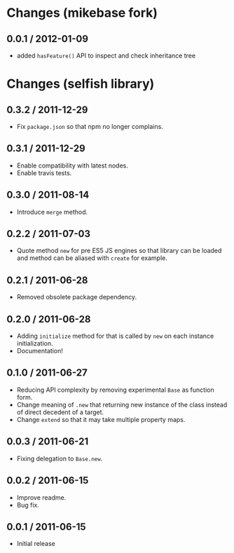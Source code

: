 # Changes (mikebase fork) #

## 0.0.1 / 2012-01-09

  - added `hasFeature()` API to inspect and check inheritance tree

# Changes (selfish library) #

## 0.3.2 / 2011-12-29

  - Fix `package.json` so that npm no longer complains.

## 0.3.1 / 2011-12-29

  - Enable compatibility with latest nodes.
  - Enable travis tests.

## 0.3.0 / 2011-08-14

  - Introduce `merge` method.

## 0.2.2 / 2011-07-03 ##

  - Quote method `new` for pre ES5 JS engines so that library can be loaded and
    method can be aliased with `create` for example.

## 0.2.1 / 2011-06-28 ##

 - Removed obsolete package dependency.

## 0.2.0 / 2011-06-28 ##

 - Adding `initialize` method for that is called by `new` on each instance
   initialization.
 - Documentation!

## 0.1.0 / 2011-06-27 ##

 - Reducing API complexity by removing experimental `Base` as function form.
 - Change meaning of `.new` that returning new instance of the class instead
   of direct decedent of a target.
 - Change `extend` so that it may take multiple property maps.

## 0.0.3 / 2011-06-21 ##

 - Fixing delegation to `Base.new`.

## 0.0.2 / 2011-06-15 ##

  - Improve readme.
  - Bug fix.

## 0.0.1 / 2011-06-15 ##

  - Initial release
